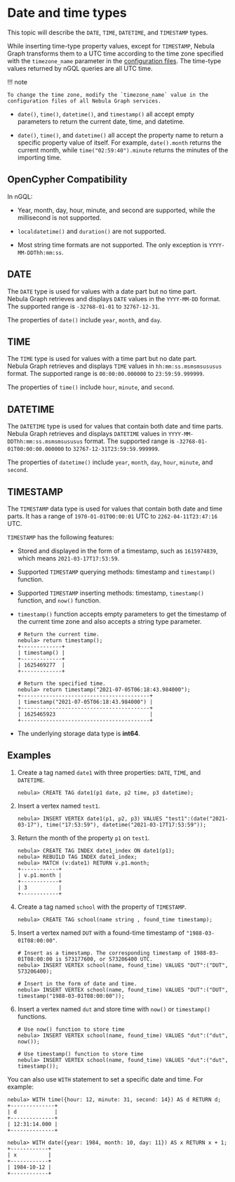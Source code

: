 # Date and time types

This topic will describe the `DATE`, `TIME`, `DATETIME`, and `TIMESTAMP` types.

While inserting time-type property values, except for `TIMESTAMP`, Nebula Graph transforms them to a UTC time according to the time zone specified with the `timezone_name` parameter in the [configuration files](../../5.configurations-and-logs/1.configurations/1.configurations.md). The time-type values returned by nGQL queries are all UTC time.

!!! note

    To change the time zone, modify the `timezone_name` value in the configuration files of all Nebula Graph services.

- `date()`, `time()`, `datetime()`, and `timestamp()` all accept empty parameters to return the current date, time, and datetime.

- `date()`, `time()`, and `datetime()` all accept the property name to return a specific property value of itself. For example, `date().month` returns the current month, while `time("02:59:40").minute` returns the minutes of the importing time.

## OpenCypher Compatibility

In nGQL:

- Year, month, day, hour, minute, and second are supported, while the millisecond is not supported.

- `localdatetime()` and `duration()` are not supported.

- Most string time formats are not supported. The only exception is `YYYY-MM-DDThh:mm:ss`.

## DATE

The `DATE` type is used for values with a date part but no time part. Nebula Graph retrieves and displays `DATE` values in the `YYYY-MM-DD` format. The supported range is `-32768-01-01` to `32767-12-31`.

The properties of `date()` include `year`, `month`, and `day`.

## TIME

The `TIME` type is used for values with a time part but no date part. Nebula Graph retrieves and displays `TIME` values in `hh:mm:ss.msmsmsususus` format. The supported range is `00:00:00.000000` to `23:59:59.999999`.

The properties of `time()` include `hour`, `minute`, and `second`.

## DATETIME

The `DATETIME` type is used for values that contain both date and time parts. Nebula Graph retrieves and displays `DATETIME` values in `YYYY-MM-DDThh:mm:ss.msmsmsususus` format. The supported range is `-32768-01-01T00:00:00.000000` to `32767-12-31T23:59:59.999999`.

The properties of `datetime()` include `year`, `month`, `day`, `hour`, `minute`, and `second`.
## TIMESTAMP

The `TIMESTAMP` data type is used for values that contain both date and time parts. It has a range of `1970-01-01T00:00:01` UTC to `2262-04-11T23:47:16` UTC.

`TIMESTAMP` has the following features:

- Stored and displayed in the form of a timestamp, such as `1615974839`, which means `2021-03-17T17:53:59`.

- Supported `TIMESTAMP` querying methods: timestamp and `timestamp()` function.

- Supported `TIMESTAMP` inserting methods: timestamp, `timestamp()` function, and `now()` function.

- `timestamp()` function accepts empty parameters to get the timestamp of the current time zone and also accepts a string type parameter.
   
   ```ngql
   # Return the current time.
   nebula> return timestamp();
   +-------------+
   | timestamp() |
   +-------------+
   | 1625469277  |
   +-------------+

   # Return the specified time.
   nebula> return timestamp("2021-07-05T06:18:43.984000");
   +-----------------------------------------+
   | timestamp("2021-07-05T06:18:43.984000") |
   +-----------------------------------------+
   | 1625465923                              |
   +-----------------------------------------+
   ```

- The underlying storage data type is **int64**.

## Examples

1. Create a tag named `date1` with three properties: `DATE`, `TIME`, and `DATETIME`.

    ```ngql
    nebula> CREATE TAG date1(p1 date, p2 time, p3 datetime);
    ```

2. Insert a vertex named `test1`.

    ```ngql
    nebula> INSERT VERTEX date1(p1, p2, p3) VALUES "test1":(date("2021-03-17"), time("17:53:59"), datetime("2021-03-17T17:53:59"));
    ```

3. Return the month of the property `p1` on `test1`.

    ```ngql
    nebula> CREATE TAG INDEX date1_index ON date1(p1);
    nebula> REBUILD TAG INDEX date1_index;
    nebula> MATCH (v:date1) RETURN v.p1.month;
    +------------+
    | v.p1.month |
    +------------+
    | 3          |
    +------------+
    ```

4. Create a tag named `school` with the property of `TIMESTAMP`.

    ```ngql
    nebula> CREATE TAG school(name string , found_time timestamp);
    ```

5. Insert a vertex named `DUT` with a found-time timestamp of `"1988-03-01T08:00:00"`.

    ```ngql
    # Insert as a timestamp. The corresponding timestamp of 1988-03-01T08:00:00 is 573177600, or 573206400 UTC.
    nebula> INSERT VERTEX school(name, found_time) VALUES "DUT":("DUT", 573206400);

    # Insert in the form of date and time.
    nebula> INSERT VERTEX school(name, found_time) VALUES "DUT":("DUT", timestamp("1988-03-01T08:00:00"));
    ```

6. Insert a vertex named `dut` and store time with `now()` or `timestamp()` functions.

    ```ngql
    # Use now() function to store time
    nebula> INSERT VERTEX school(name, found_time) VALUES "dut":("dut", now());

    # Use timestamp() function to store time
    nebula> INSERT VERTEX school(name, found_time) VALUES "dut":("dut", timestamp());
    ```

You can also use `WITH` statement to set a specific date and time. For example:

```ngql
nebula> WITH time({hour: 12, minute: 31, second: 14}) AS d RETURN d;
+--------------+
| d            |
+--------------+
| 12:31:14.000 |
+--------------+

nebula> WITH date({year: 1984, month: 10, day: 11}) AS x RETURN x + 1;
+------------+
| x          |
+------------+
| 1984-10-12 |
+------------+
```
